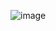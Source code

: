 ![image](https://user-images.githubusercontent.com/55764206/178550349-1aa7f316-7b4c-44d8-9d9a-0daebc4b16a9.png)
